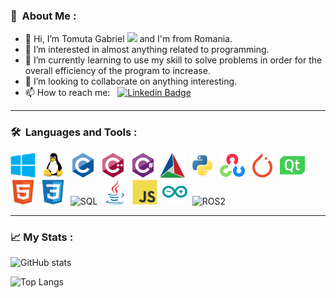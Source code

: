 

### :pushpin: &nbsp;About Me :

- 👋 Hi, I’m Tomuta Gabriel <img src="https://media.giphy.com/media/WUlplcMpOCEmTGBtBW/giphy.gif" width="30"> and I'm from Romania.
- 👀 I’m interested in almost anything related to programming.
- 🌱 I’m currently learning to use my skill to solve problems in order for the overall efficiency of the program to increase.
- 💞️ I’m looking to collaborate on anything interesting.
- 📫 How to reach me: &nbsp; [![Linkedin Badge](https://img.shields.io/badge/-gabyunalaq-blue?style=flat&logo=Linkedin&logoColor=white)](https://www.linkedin.com/in/gabyunalaq)

---

### 🛠 &nbsp;Languages and Tools :

<p>
<img src="https://github.com/devicons/devicon/blob/master/icons/windows8/windows8-original.svg" title="Windows" alt="Windows" width="40" height="40"/>&nbsp;
<img src="https://github.com/devicons/devicon/blob/master/icons/linux/linux-original.svg" title="Linux" alt="Linux" width="40" height="40"/>&nbsp;
<img src="https://github.com/devicons/devicon/blob/master/icons/c/c-original.svg" title="C" alt="C" width="40" height="40"/>&nbsp;
<img src="https://github.com/devicons/devicon/blob/master/icons/cplusplus/cplusplus-original.svg" title="C++" alt="C++" width="40" height="40"/>&nbsp;
<img src="https://github.com/devicons/devicon/blob/master/icons/csharp/csharp-original.svg" title="C#" alt="C#" width="40" height="40"/>&nbsp;
<img src="https://github.com/devicons/devicon/blob/master/icons/cmake/cmake-original.svg" title="Cmake" alt="Cmake" width="40" height="40"/>&nbsp;
<img src="https://github.com/devicons/devicon/blob/master/icons/python/python-original.svg" title="Python" alt="Python" width="40" height="40"/>&nbsp;
<img src="https://github.com/devicons/devicon/blob/master/icons/opencv/opencv-original.svg" title="OpenCV" alt="OpenCV" width="40" height="40"/>&nbsp;
<img src="https://github.com/devicons/devicon/blob/master/icons/pytorch/pytorch-original.svg" title="PyTorch" alt="PyTorch" width="40" height="40"/>&nbsp;
<img src="https://github.com/devicons/devicon/blob/master/icons/qt/qt-original.svg" title="Qt" alt="Qt" width="40" height="40"/>&nbsp;
<img src="https://github.com/devicons/devicon/blob/master/icons/html5/html5-original.svg" title="HTML" alt="HTML" width="40" height="40"/>&nbsp;
<img src="https://github.com/devicons/devicon/blob/master/icons/css3/css3-original.svg" title="CSS" alt="CSS" width="40" height="40"/>&nbsp;
<img src="https://www.freeiconspng.com/thumbs/sql-server-icon-png/sql-server-icon-png-29.png" title="SQL" alt="SQL" width="40" height="40"/>&nbsp;
<img src="https://github.com/devicons/devicon/blob/master/icons/java/java-original.svg" title="Java" alt="Java" width="40" height="40"/>&nbsp;
<img src="https://github.com/devicons/devicon/blob/master/icons/javascript/javascript-original.svg" title="JavaScript" alt="JavaScript" width="40" height="40"/>&nbsp;
<img src="https://github.com/devicons/devicon/blob/master/icons/arduino/arduino-original.svg" title="Arduino" alt="Arduino" width="40" height="40"/>&nbsp;
<img src="https://avatars.githubusercontent.com/u/3979232?s=280&v=4" title="ROS2" alt="ROS2" width="40" height="40"/>&nbsp;
</p>

---

### :chart_with_upwards_trend: My Stats :
![GitHub stats](https://github-readme-stats.vercel.app/api?username=GabyUnalaq&show_icons=true&theme=city_lights)

![Top Langs](https://github-readme-stats.vercel.app/api/top-langs/?username=GabyUnalaq&layout=compact&theme=city_lights)

<!---
GabyUnalaq/GabyUnalaq is a ✨ special ✨ repository because its `README.md` (this file) appears on your GitHub profile.
You can click the Preview link to take a look at your changes.

Notes:
 - https://git.io/streak-stats

--->
